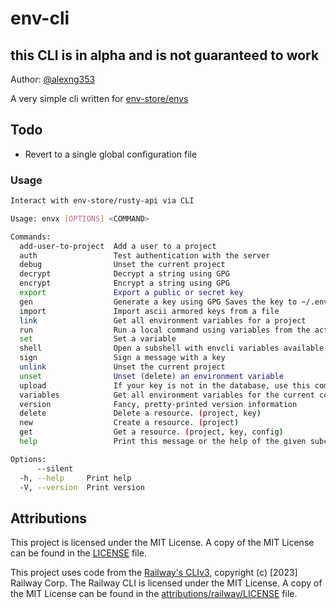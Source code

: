 # env-cli

## this CLI is in alpha and is not guaranteed to work

Author: [@alexng353](https://github.com/alexng353)

A very simple cli written for [env-store/envs](https://github.com/env-store/envs)

## Todo

- Revert to a single global configuration file

### Usage

```bash
Interact with env-store/rusty-api via CLI

Usage: envx [OPTIONS] <COMMAND>

Commands:
  add-user-to-project  Add a user to a project
  auth                 Test authentication with the server
  debug                Unset the current project
  decrypt              Decrypt a string using GPG
  encrypt              Encrypt a string using GPG
  export               Export a public or secret key
  gen                  Generate a key using GPG Saves the key to ~/.envcli/keys/<fingerprint>
  import               Import ascii armored keys from a file
  link                 Get all environment variables for a project
  run                  Run a local command using variables from the active environment
  set                  Set a variable
  shell                Open a subshell with envcli variables available
  sign                 Sign a message with a key
  unlink               Unset the current project
  unset                Unset (delete) an environment variable
  upload               If your key is not in the database, use this command to upload it
  variables            Get all environment variables for the current configured directory
  version              Fancy, pretty-printed version information
  delete               Delete a resource. (project, key)
  new                  Create a resource. (project)
  get                  Get a resource. (project, key, config)
  help                 Print this message or the help of the given subcommand(s)

Options:
      --silent   
  -h, --help     Print help
  -V, --version  Print version
```

## Attributions

This project is licensed under the MIT License. A copy of the MIT License can be found in the [LICENSE](LICENSE) file.

This project uses code from the [Railway's CLIv3](https://github.com/railwayapp/cli), copyright (c) [2023] Railway Corp. The Railway CLI is licensed under the MIT License. A copy of the MIT License can be found in the [attributions/railway/LICENSE](attributions/railway/LICENSE) file.
